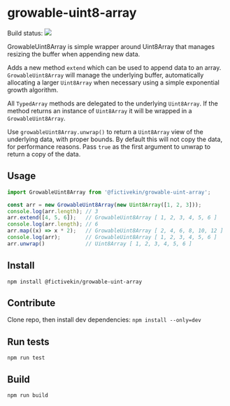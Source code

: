 # growable-uint8-array

Build status: ![](https://circleci.com/gh/fictivekin/fknpm-growable-uint8-array.svg?style=svg)

GrowableUint8Array is simple wrapper around Uint8Array that manages resizing the buffer when appending new data.

Adds a new method `extend` which can be used to append data to an array. `GrowableUint8Array` will manage the
underlying buffer, automatically allocating a larger `Uint8Array` when necessary using a simple exponential
growth algorithm.

All `TypedArray` methods are delegated to the underlying `Uint8Array`. If the method returns an instance of
`Uint8Array` it will be wrapped in a `GrowableUint8Array`.

Use `growableUint8Array.unwrap()` to return a `Uint8Array` view of the underlying data, with proper bounds. By default this will not copy the data, for performance reasons. Pass `true` as the first argument to unwrap to return a copy of the data.


## Usage
```js
import GrowableUint8Array from '@fictivekin/growable-uint-array';

const arr = new GrowableUint8Array(new Uint8Array([1, 2, 3]));
console.log(arr.length); // 3
arr.extend([4, 5, 6]);   // GrowableUint8Array [ 1, 2, 3, 4, 5, 6 ]
console.log(arr.length); // 6
arr.map((x) => x * 2);   // GrowableUint8Array [ 2, 4, 6, 8, 10, 12 ]
console.log(arr);        // GrowableUint8Array [ 1, 2, 3, 4, 5, 6 ]
arr.unwrap()             // Uint8Array [ 1, 2, 3, 4, 5, 6 ]
```

## Install
`npm install @fictivekin/growable-uint-array`

## Contribute
Clone repo, then install dev dependencies:
`npm install --only=dev`

## Run tests
`npm run test`

## Build
`npm run build`

